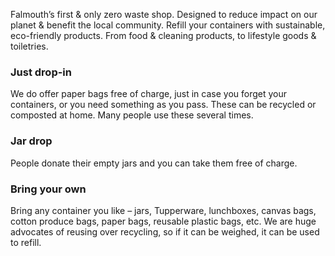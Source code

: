 <site-header />

<we-believe />

Falmouth’s first & only zero waste shop. Designed to reduce impact on our planet & benefit the local community. Refill your containers with sustainable, eco-friendly products. From food & cleaning products, to lifestyle goods & toiletries.

<image-grid />

### Just drop-in

We do offer paper bags free of charge, just in case you forget your containers, or you need something as you pass. These can be recycled or composted at home. Many people use these several times.

### Jar drop

People donate their empty jars and you can take them free of charge.

### Bring your own

Bring any container you like – jars, Tupperware, lunchboxes, canvas bags, cotton produce bags, paper bags, reusable plastic bags, etc. We are huge advocates of reusing over recycling, so if it can be weighed, it can be used to refill.

<footer-menu />
